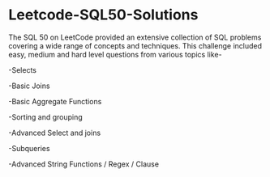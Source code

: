 # Leetcode-SQL50-Solutions

The SQL 50 on LeetCode provided an extensive collection of SQL problems covering a wide range of concepts and techniques. This challenge included easy, medium and hard level questions from various topics like-

-Selects

-Basic Joins

-Basic Aggregate Functions

-Sorting and grouping

-Advanced Select and joins

-Subqueries

-Advanced String Functions / Regex / Clause

